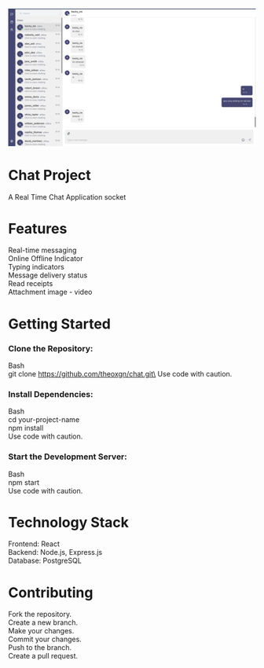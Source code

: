 ![contoh](https://github.com/theoxgn/chat/blob/main/ss/ss.png)

# Chat Project
A Real Time Chat Application socket

# Features
Real-time messaging\
Online Offline Indicator\
Typing indicators\
Message delivery status\
Read receipts\
Attachment image - video

# Getting Started

### Clone the Repository:
Bash\
git clone https://github.com/theoxgn/chat.git\
Use code with caution.

### Install Dependencies:
Bash\
cd your-project-name\
npm install\
Use code with caution.

### Start the Development Server:
Bash\
npm start\
Use code with caution.

# Technology Stack

Frontend: React\
Backend: Node.js, Express.js\
Database: PostgreSQL

# Contributing
Fork the repository.\
Create a new branch.\
Make your changes.\
Commit your changes.\
Push to the branch.\
Create a pull request.
